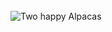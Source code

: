 <html>
  <title>ALPACAS ARE THE BEST ANIMALS</title>
  <br>
  <img src="https://i.pinimg.com/736x/6a/cc/f3/6accf32dcdd7b074d490feb8d8a86c36.jpg" align="center" alt="Two happy Alpacas">
</html>
